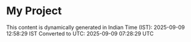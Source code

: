 # My Project

This content is dynamically generated in Indian Time (IST): 2025-09-09 12:58:29 IST
Converted to UTC: 2025-09-09 07:28:29 UTC

